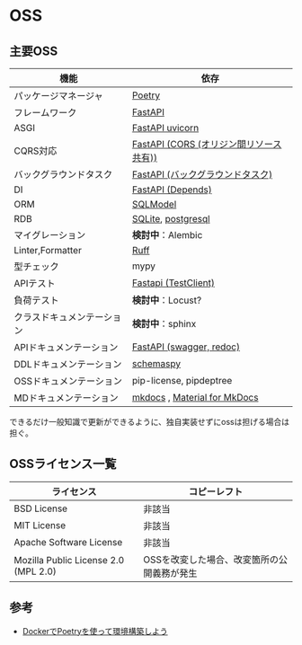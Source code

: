 # OSS

## 主要OSS
| 機能                       | 依存                                                                                                     |
| -------------------------- | -------------------------------------------------------------------------------------------------------- |
| パッケージマネージャ       | [Poetry](https://python-poetry.org/)                                                                     |
| フレームワーク             | [FastAPI](https://fastapi.tiangolo.com/ja/)                                                              |
| ASGI                       | [FastAPI uvicorn](https://fastapi.tiangolo.com/ja/tutorial/#_1)                                          |
| CQRS対応                   | [FastAPI (CORS (オリジン間リソース共有))](https://fastapi.tiangolo.com/ja/tutorial/cors/#cors)           |
| バックグラウンドタスク     | [FastAPI (バックグラウンドタスク)](https://fastapi.tiangolo.com/ja/tutorial/background-tasks/)           |
| DI                         | [FastAPI (Depends)](https://fastapi.tiangolo.com/ja/tutorial/dependencies/)                              |
| ORM                        | [SQLModel](https://sqlmodel.tiangolo.com/)                                                               |
| RDB                        | [SQLite](https://www.sqlite.org/), [postgresql](https://www.postgresql.org/)                             |
| マイグレーション           | **検討中**：Alembic                                                                                      |
| Linter,Formatter           | [Ruff](https://docs.astral.sh/ruff/https://docs.astral.sh/ruff/)                                         |
| 型チェック                 | mypy                                                                                                     |
| APIテスト                  | [Fastapi (TestClient)](https://fastapi.tiangolo.com/ja/tutorial/testing/)                                |
| 負荷テスト                 | **検討中**：Locust?                                                                                      |
| クラスドキュメンテーション | **検討中**：sphinx                                                                                       |
| APIドキュメンテーション    | [FastAPI (swagger, redoc)](https://fastapi.tiangolo.com/ja/features/)                                    |
| DDLドキュメンテーション    | [schemaspy](https://schemaspy.org/)                                                                      |
| OSSドキュメンテーション    | pip-license, pipdeptree                                                                                  |
| MDドキュメンテーション     | [mkdocs](https://www.mkdocs.org/)  , [Material for MkDocs](https://squidfunk.github.io/mkdocs-material/) |

できるだけ一般知識で更新ができるように、独自実装せずにossは担げる場合は担ぐ。

## OSSライセンス一覧
| ライセンス                           | コピーレフト                                |
| ------------------------------------ | ------------------------------------------- |
| BSD License                          | 非該当                                      |
| MIT License                          | 非該当                                      |
| Apache Software License              | 非該当                                      |
| Mozilla Public License 2.0 (MPL 2.0) | OSSを改変した場合、改変箇所の公開義務が発生 |

## 参考
- [DockerでPoetryを使って環境構築しよう](https://book.st-hakky.com/hakky/try-poetry-on-docker/)
